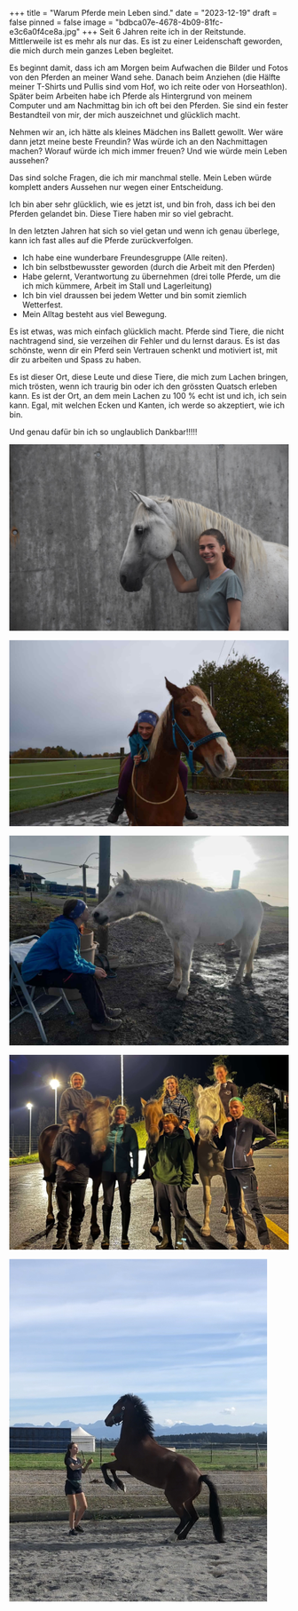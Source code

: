 +++
title = "Warum Pferde mein Leben sind."
date = "2023-12-19"
draft = false
pinned = false
image = "bdbca07e-4678-4b09-81fc-e3c6a0f4ce8a.jpg"
+++
Seit 6 Jahren reite ich in der Reitstunde. Mittlerweile ist es mehr als nur das. Es ist zu einer Leidenschaft geworden, die mich durch mein ganzes Leben begleitet. 

Es beginnt damit, dass ich am Morgen beim Aufwachen die Bilder und Fotos von den Pferden an meiner Wand sehe. Danach beim Anziehen (die Hälfte meiner T-Shirts und Pullis sind vom Hof, wo ich reite oder von Horseathlon). Später beim Arbeiten habe ich Pferde als Hintergrund von meinem Computer und am Nachmittag bin ich oft bei den Pferden. Sie sind ein fester Bestandteil von mir, der mich auszeichnet und glücklich macht. 

Nehmen wir an, ich hätte als kleines Mädchen ins Ballett gewollt. Wer wäre dann jetzt meine beste Freundin? Was würde ich an den Nachmittagen machen? Worauf würde ich mich immer freuen? Und wie würde mein Leben aussehen? 

Das sind solche Fragen, die ich mir manchmal stelle. Mein Leben würde komplett anders Aussehen nur wegen einer Entscheidung. 

Ich bin aber sehr glücklich, wie es jetzt ist, und bin froh, dass ich bei den Pferden gelandet bin. Diese Tiere haben mir so viel gebracht. 

In den letzten Jahren hat sich so viel getan und wenn ich genau überlege, kann ich fast alles auf die Pferde zurückverfolgen. 

* Ich habe eine wunderbare Freundesgruppe (Alle reiten). 
* Ich bin selbstbewusster geworden (durch die Arbeit mit den Pferden)
* Habe gelernt, Verantwortung zu übernehmen (drei tolle Pferde, um die ich mich kümmere, Arbeit im Stall und Lagerleitung)
* Ich bin viel draussen bei jedem Wetter und bin somit ziemlich Wetterfest.
* Mein Alltag besteht aus viel Bewegung.

Es ist etwas, was mich einfach glücklich macht. Pferde sind Tiere, die nicht nachtragend sind, sie verzeihen dir Fehler und du lernst daraus. Es ist das schönste, wenn dir ein Pferd sein Vertrauen schenkt und motiviert ist, mit dir zu arbeiten und Spass zu haben. 

Es ist dieser Ort, diese Leute und diese Tiere, die mich zum Lachen bringen, mich trösten, wenn ich traurig bin oder ich den grössten Quatsch erleben kann. Es ist der Ort, an dem mein Lachen zu 100 % echt ist und ich, ich sein kann. Egal, mit welchen Ecken und Kanten, ich werde so akzeptiert, wie ich bin.

Und genau dafür bin ich so unglaublich Dankbar!!!!!

![Im Sommer Reitlager 2023 mit Conqui](242378f4-eb55-465b-8793-e39c869b36b4.jpeg)

![Arcos 5 Jähriger Freiberger Wallach](e114aa62-5d4b-4bf1-8ac7-16a9561caca6.jpg)

![Luki seid 3 Jahren an meiner Seite und mein Lieblings-Pony](f6af3acf-3c62-4994-bc6c-ba11f433ba83.jpg)

![In Love with my Friends](img_5158-2.jpg)

![Belinda 5 Jährige Freiberger Stute](d67157e0-9a69-40eb-9951-384265b025ef.jpeg)